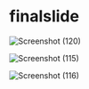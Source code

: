 # finalslide

![Screenshot (120)](https://user-images.githubusercontent.com/75967437/103153808-3514a780-47b9-11eb-8916-aae49447dbb5.png)

![Screenshot (115)](https://user-images.githubusercontent.com/75967437/103154043-0bf51680-47bb-11eb-80ee-b25a0dc54746.png)

![Screenshot (116)](https://user-images.githubusercontent.com/75967437/103154046-11526100-47bb-11eb-9d89-4063b7870c43.png)
